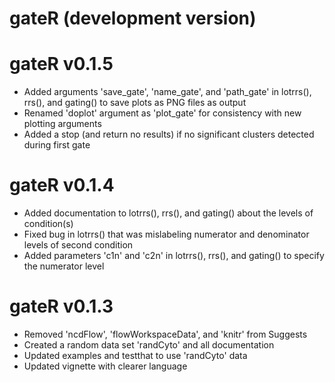 # gateR (development version)

# gateR v0.1.5
  * Added arguments 'save_gate', 'name_gate', and 'path_gate' in lotrrs(), rrs(), and gating() to save plots as PNG files as output
  * Renamed 'doplot' argument as 'plot_gate' for consistency with new plotting arguments
  * Added a stop (and return no results) if no significant clusters detected during first gate

# gateR v0.1.4
  * Added documentation to lotrrs(), rrs(), and gating() about the levels of condition(s)
  * Fixed bug in lotrrs() that was mislabeling numerator and denominator levels of second condition
  * Added parameters 'c1n' and 'c2n' in lotrrs(), rrs(), and gating() to specify the numerator level

# gateR v0.1.3
  * Removed 'ncdFlow', 'flowWorkspaceData', and 'knitr' from Suggests
  * Created a random data set 'randCyto' and all documentation
  * Updated examples and testthat to use 'randCyto' data
  * Updated vignette with clearer language
